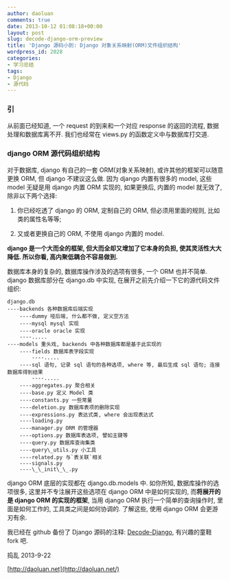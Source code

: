 ```yaml
---
author: daoluan
comments: true
date: 2013-10-12 01:08:18+00:00
layout: post
slug: decode-django-orm-preview
title: 'Django 源码小剖: Django 对象关系映射(ORM)文件组织结构'
wordpress_id: 2028
categories:
- 学习总结
tags:
- Django
- 源代码
---
```


### 引


从前面已经知道, 一个 request 的到来和一个对应 response 的返回的流程, 数据处理和数据库离不开. 我们也经常在 views.py 的函数定义中与数据库打交道.


### django ORM 源代码组织结构


对于数据库, django 有自己的一套 ORM(对象关系映射), 或许其他的框架可以随意更换 ORM, 但 django 不建议这么做. 因为 django 内置有很多的 model, 这些 model 无疑是用 django 内置 ORM 实现的, 如果更换后, 内置的 model 就无效了, 除非以下两个选择:



	
  1. 你已经吃透了 django 的 ORM, 定制自己的 ORM, 但必须用里面的规则, 比如类的属性名等等;

	
  2. 又或者更换自己的 ORM, 不使用 django 内置的 model.


**django 是一个大而全的框架, 但大而全却又增加了它本身的负担, 使其灵活性大大降低. 所以你看, 高内聚低耦合不容易做到.**


数据库本身的复杂的, 数据库操作涉及的选项有很多, 一个 ORM 也并不简单. django 数据库部分在 django.db 中实现, 在展开之前先介绍一下它的源代码文件组织:




    
    django.db
    ----backends 各种数据库后端实现
        ----dummy 哑后端, 什么都不做, 定义空方法
        ----mysql mysql 实现
        ----oracle oracle 实现
        ----.....
    ----models 重头戏, backends 中各种数据库都是基于此实现的
        ----fields 数据库表字段实现
            ----.....
        ----sql 语句, 记录 sql 语句的各种选项, where 等, 最后生成 sql 语句; 连接数据库得到结果
            ----.....
        ----aggregates.py 聚合相关
        ----base.py 定义 Model 类
        ----constants.py 一些常量
        ----deletion.py 数据库表项的删除实现
        ----expressions.py 表达式类, where 会出现表达式
        ----loading.py
        ----manager.py ORM 的管理器
        ----options.py 数据库表选项, 譬如主键等
        ----query.py 数据库查询集类
        ----query\_utils.py 小工具
        ----related.py 与`表关联`相关
        ----signals.py
        ----\_\_init\_\_.py


django ORM 底层的实现都在 django.db.models 中. 如你所知, 数据库操作的选项很多, 这里并不专注展开这些选项在 django ORM 中是如何实现的, 而**将展开的是 django ORM 的实现的框架**, 当用 django ORM 执行一个简单的查询操作时, 里面是如何工作的, 工具类之间是如何协调的. 了解这些, 使用 django ORM 会更游刃有余.

我已经在 github 备份了 Django 源码的注释: [Decode-Django](https://github.com/daoluan/Decode-Django), 有兴趣的童鞋 fork 吧.

捣乱 2013-9-22

[http://daoluan.net](http://daoluan.net/)
